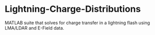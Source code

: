 # Lightning-Charge-Distributions
MATLAB suite that solves for charge transfer in a lightning flash using LMA/LDAR and E-Field data.
